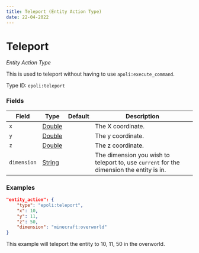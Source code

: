 ```yaml
---
title: Teleport (Entity Action Type)
date: 22-04-2022
---
```

# Teleport
_Entity Action Type_

This is used to teleport without having to use `apoli:execute_command`.

Type ID: `epoli:teleport`


### Fields
Field  | Type | Default | Description
-------|------|---------|-------------
`x` | [Double](double.md) |  | The X coordinate.
`y` | [Double](double.md) |  | The y coordinate.
`z` | [Double](double.md) |  | The z coordinate.
`dimension` | [String](string.md) |  | The dimension you wish to teleport to, use `current` for the dimension the entity is in.


### Examples

```json
"entity_action": {
	"type": "epoli:teleport",
	"x": 10,
    "y": 11,
    "z": 50,
    "dimension": "minecraft:overworld"
}
```
This example will teleport the entity to 10, 11, 50 in the overworld.
